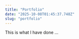 ```yaml
---
title: "Portfolio"
date: "2025-10-08T01:45:37.748Z"
slug: "portfolio"
---
```



This is what I have done …

